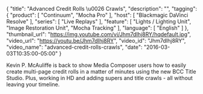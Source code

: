 {
  "title": "Advanced Credit Rolls \u0026 Crawls",
  "description": "",
  "tagging": {
    "product": [
      "Continuum",
      "Mocha Pro"
    ],
    "host": [
      "Blackmagic DaVinci Resolve"
    ],
    "series": [
      "Live Replays"
    ],
    "feature": [
      "Lights / Lighting Unit",
      "Image Restoration Unit",
      "Mocha Tracking"
    ],
    "language": [
      "English"
    ]
  },
  "thumbnail_url": "https://img.youtube.com/vi/Jhm7dIhj8RY/hqdefault.jpg",
  "video_url": "https://youtu.be/Jhm7dIhj8RY",
  "video_id": "Jhm7dIhj8RY",
  "video_name": "advanced-credit-rolls-crawls",
  "date": "2016-03-03T10:35:00-05:00"
}

Kevin P. McAuliffe is back to show Media Composer users how to easily create
multi-page credit rolls in a matter of minutes using the new BCC Title Studio.
Plus, working in HD and adding supers and title crawls - all without leaving
your timeline.
